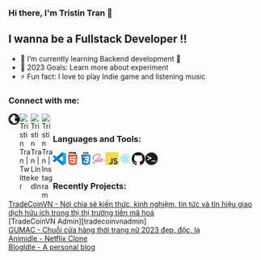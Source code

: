 ### Hi there, I'm Tristin Tran 👋

## I wanna be a Fullstack Developer !!

- 🌱 I’m currently learning Backend development 🤣
- 🥅 2023 Goals: Learn more about experiment
- ⚡ Fun fact: I love to play Indie game and listening music

### Connect with me:

[<img align="left" alt="ts4blader.github.io/my-new-portfolio/" width="22px" src="https://raw.githubusercontent.com/iconic/open-iconic/master/svg/globe.svg" />][website]
[<img align="left" alt="Tristin Tran | Twitter" width="22px" src="https://cdn.jsdelivr.net/npm/simple-icons@v3/icons/twitter.svg" />][twitter]
[<img align="left" alt="Tristin Tran | LinkedIn" width="22px" src="https://cdn.jsdelivr.net/npm/simple-icons@v3/icons/linkedin.svg" />][linkedin]
[<img align="left" alt="Tristin Tran | Instagram" width="22px" src="https://cdn.jsdelivr.net/npm/simple-icons@v3/icons/instagram.svg" />][instagram]

<br />

### Languages and Tools:

<img align="left" alt="Visual Studio Code" width="26px" src="https://raw.githubusercontent.com/github/explore/80688e429a7d4ef2fca1e82350fe8e3517d3494d/topics/visual-studio-code/visual-studio-code.png" />
<img align="left" alt="HTML5" width="26px" src="https://raw.githubusercontent.com/github/explore/80688e429a7d4ef2fca1e82350fe8e3517d3494d/topics/html/html.png" />
<img align="left" alt="CSS3" width="26px" src="https://raw.githubusercontent.com/github/explore/80688e429a7d4ef2fca1e82350fe8e3517d3494d/topics/css/css.png" />
<img align="left" alt="Sass" width="26px" src="https://raw.githubusercontent.com/github/explore/80688e429a7d4ef2fca1e82350fe8e3517d3494d/topics/sass/sass.png" />
<img align="left" alt="JavaScript" width="26px" src="https://raw.githubusercontent.com/github/explore/80688e429a7d4ef2fca1e82350fe8e3517d3494d/topics/javascript/javascript.png" />
<img align="left" alt="React" width="26px" src="https://raw.githubusercontent.com/github/explore/80688e429a7d4ef2fca1e82350fe8e3517d3494d/topics/react/react.png" />
<img align="left" alt="GitHub" width="26px" src="https://raw.githubusercontent.com/github/explore/78df643247d429f6cc873026c0622819ad797942/topics/github/github.png" />
<img align="left" alt="Terminal" width="26px" src="https://raw.githubusercontent.com/github/explore/80688e429a7d4ef2fca1e82350fe8e3517d3494d/topics/terminal/terminal.png" />

<br />
<br />

### Recently Projects:

[TradeCoinVN - Nơi chia sẻ kiến thức, kinh nghiệm, tin tức và tín hiệu giao dịch hữu ích trong thị thị trường tiền mã hoá][tradecoinvn] <br />
[TradeCoinVN Admin][tradecoinvnadmin] <br />
[GUMAC - Chuỗi cửa hàng thời trang nữ 2023 đẹp, độc, lạ][tradecoinvn] <br />
[Animidle - Netflix Clone][animidle] <br />
[BlogIdle - A personal blog][bidle]<br />

[gumac]: https://gumac.vn
[tradecoinvadmin]: https://admincp.tradecoinvn.com
[tradecoinvn]: https://tradecoinvn.com/
[website]: https://ts4blader.github.io/my-new-portfolio/
[animidle]: https://animidle.vercel.app
[bidle]: https://bidle.vercel.app
[twitter]: https://twitter.com/ts4blader
[instagram]: https://instagram.com/ts4blader
[linkedin]: https://www.linkedin.com/in/tmquoc
